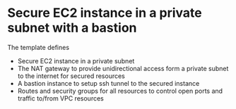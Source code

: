 # Secure EC2 instance in a private subnet with a bastion

The template defines 
- Secure EC2 instance in a private subnet
- The NAT gateway to provide unidirectional access form a private 
subnet to the internet for secured resources
- A bastion instance to setup ssh tunnel to the secured instance 
- Routes and security groups for all resources to control open ports and traffic to/from VPC resources 
